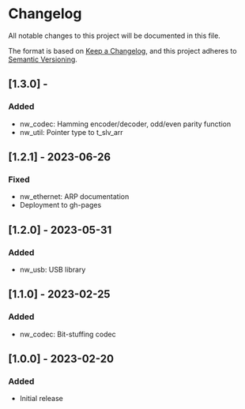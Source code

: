 # Changelog

All notable changes to this project will be documented in this file.

The format is based on [Keep a Changelog](https://keepachangelog.com/en/1.0.0/),
and this project adheres to [Semantic Versioning](https://semver.org/spec/v2.0.0.html).

## [1.3.0] -

### Added
  - nw_codec: Hamming encoder/decoder, odd/even parity function
  - nw_util:  Pointer type to t_slv_arr

## [1.2.1] - 2023-06-26

### Fixed
 - nw_ethernet: ARP documentation
 - Deployment to gh-pages

## [1.2.0] - 2023-05-31

### Added
 - nw_usb: USB library

## [1.1.0] - 2023-02-25

### Added
 - nw_codec: Bit-stuffing codec

## [1.0.0] - 2023-02-20

### Added
 - Initial release